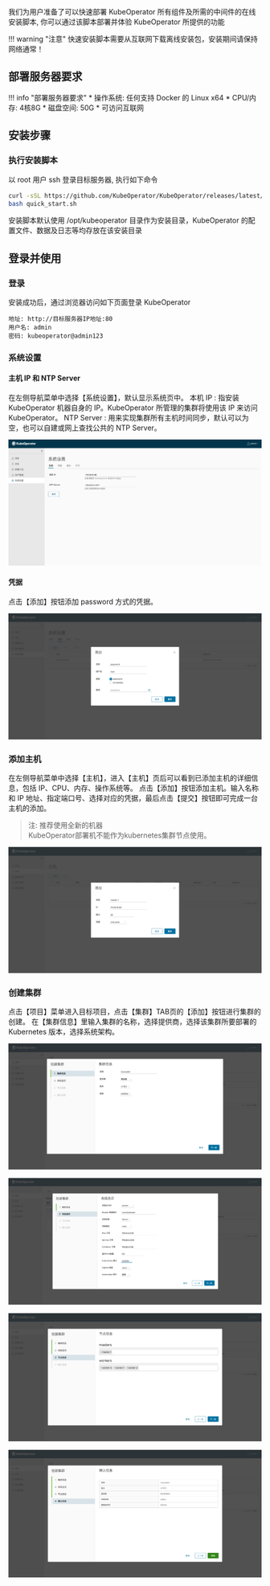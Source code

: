 我们为用户准备了可以快速部署 KubeOperator 所有组件及所需的中间件的在线安装脚本, 你可以通过该脚本部署并体验 KubeOperator 所提供的功能

!!! warning "注意"
    快速安装脚本需要从互联网下载离线安装包，安装期间请保持网络通常！

## 部署服务器要求

!!! info "部署服务器要求"
    * 操作系统: 任何支持 Docker 的 Linux x64
    * CPU/内存: 4核8G
    * 磁盘空间: 50G
    * 可访问互联网

## 安装步骤

### 执行安装脚本

以 root 用户 ssh 登录目标服务器, 执行如下命令

```sh
curl -sSL https://github.com/KubeOperator/KubeOperator/releases/latest/download/quick_start.sh -o quick_start.sh
bash quick_start.sh
```

安装脚本默认使用 /opt/kubeoperator 目录作为安装目录，KubeOperator 的配置文件、数据及日志等均存放在该安装目录

## 登录并使用

### 登录

安装成功后，通过浏览器访问如下页面登录 KubeOperator

```
地址: http://目标服务器IP地址:80
用户名: admin
密码: kubeoperator@admin123
```

### 系统设置

#### 主机 IP 和 NTP Server

在左侧导航菜单中选择【系统设置】，默认显示系统页中。
本机 IP : 指安装 KubeOperator 机器自身的 IP。KubeOperator 所管理的集群将使用该 IP 来访问 KubeOperator。
NTP Server : 用来实现集群所有主机时间同步，默认可以为空，也可以自建或网上查找公共的 NTP Server。

![setting-1](./img/user_manual/system_management/system-1.png)

#### 凭据

点击【添加】按钮添加 password 方式的凭据。

![key-1](./img/user_manual/system_management/key-1.png)

### 添加主机

在左侧导航菜单中选择【主机】，进入【主机】页后可以看到已添加主机的详细信息，包括 IP、CPU、内存、操作系统等。
点击【添加】按钮添加主机。输入名称和 IP 地址、指定端口号、选择对应的凭据，最后点击【提交】按钮即可完成一台主机的添加。

> 注: 推荐使用全新的机器 <br/>
KubeOperator部署机不能作为kubernetes集群节点使用。

![host-1](./img/user_manual/hosts/hosts-1.png)

### 创建集群

点击【项目】菜单进入目标项目，点击【集群】TAB页的【添加】按钮进行集群的创建。
在【集群信息】里输入集群的名称，选择提供商，选择该集群所要部署的 Kubernetes 版本，选择系统架构。

![deploy-1](./img/user_manual/cluster/deploy-1.png)

![deploy-2](./img/user_manual/cluster/deploy-2.png)

![deploy-3](./img/user_manual/cluster/deploy-3.png)

![deploy-4](./img/user_manual/cluster/deploy-4.png)
